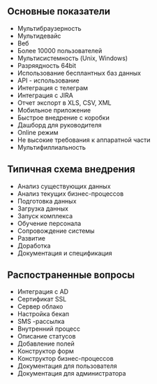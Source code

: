 ## Основные показатели

* Мультибраузерность
* Мультидевайс
* Веб
* Более 10000 пользователей
* Мультисистемность (Unix, Windows)
* Разряядность 64bit 
* Использование бесплантных баз данных
* API - использование
* Интеграция с телеграм
* Интеграция с JIRA
* Отчет экспорт в XLS, CSV, XML
* Мобильное приложение
* Быстрое внедрение с коробки
* Дашборд для руководителя
* Online режим
* Не высокие требования к аппаратной части 
* Мультифиллиальность


## Типичная схема внедрения
* Анализ существующих данных
* Анализ текущих бизнес-процессов
* Подготовка данных
* Загрузка данных
* Запуск комплекса
* Обучение персонала
* Сопровождение системы
* Развитие 
* Доработка
* Документация и спецификация


## Распостраненные вопросы
* Интеграция с AD
* Сертификат SSL
* Сервер облако
* Настройка бекап
* SMS -рассылка
* Внутренний процесс
* Описание статусов
* Добавление полей
* Конструктор форм
* Конструктор бизнес-процессов
* Документация для пользователя
* Документация для администратора












